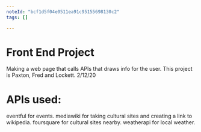 ```yaml
---
noteId: "bcf1d5f04e0511ea91c95155698130c2"
tags: []

---
```


# Front End Project

Making a web page that calls APIs that draws info for the user. 
This project is Paxton, Fred and Lockett.
2/12/20

# APIs used:

eventful for events.
mediawiki for taking cultural sites and creating a link to wikipedia.
foursquare for cultural sites nearby.
weatherapi for local weather.

